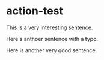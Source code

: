# action-test

This is a very interesting sentence.

Here's anthoer sentence with a typo.

Here is another very good sentence.
